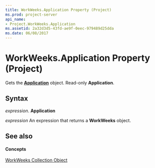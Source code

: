 ```yaml
---
title: WorkWeeks.Application Property (Project)
ms.prod: project-server
api_name:
- Project.WorkWeeks.Application
ms.assetid: 2a32d3d5-43fd-ae9f-0eec-979489d25dda
ms.date: 06/08/2017
---
```



# WorkWeeks.Application Property (Project)

Gets the  **[Application](application-object-project.md)** object. Read-only **Application**.


## Syntax

 _expression_. **Application**

 _expression_ An expression that returns a **WorkWeeks** object.


## See also


#### Concepts


[WorkWeeks Collection Object](workweeks-object-project.md)
